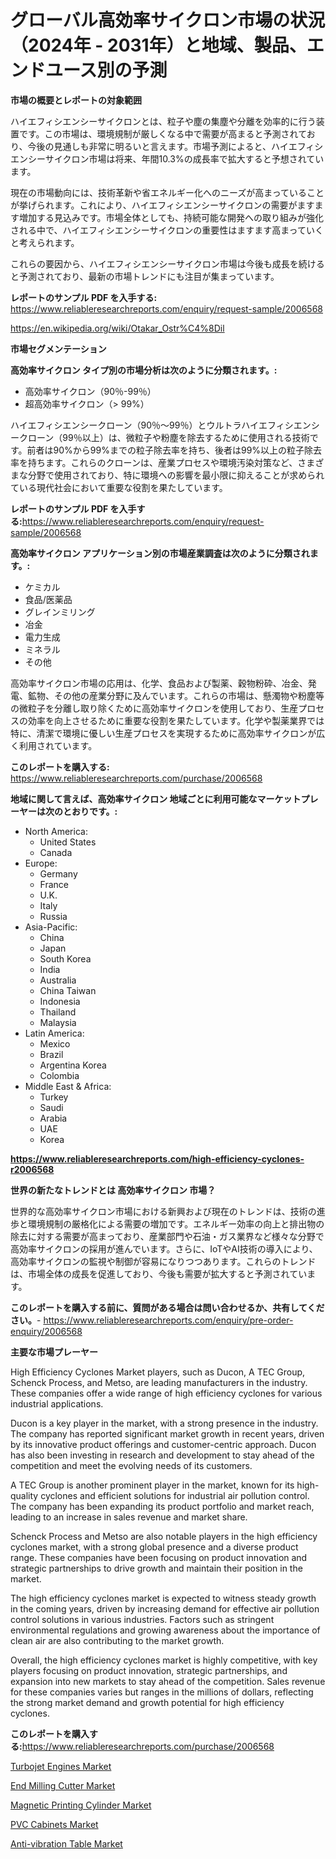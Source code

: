 <p><h1>グローバル高効率サイクロン市場の状況（2024年 - 2031年）と地域、製品、エンドユース別の予測</h1></p><p><strong>市場の概要とレポートの対象範囲</strong></p>
<p><p>ハイエフィシエンシーサイクロンとは、粒子や塵の集塵や分離を効率的に行う装置です。この市場は、環境規制が厳しくなる中で需要が高まると予測されており、今後の見通しも非常に明るいと言えます。市場予測によると、ハイエフィシエンシーサイクロン市場は将来、年間10.3%の成長率で拡大すると予想されています。</p><p>現在の市場動向には、技術革新や省エネルギー化へのニーズが高まっていることが挙げられます。これにより、ハイエフィシエンシーサイクロンの需要がますます増加する見込みです。市場全体としても、持続可能な開発への取り組みが強化される中で、ハイエフィシエンシーサイクロンの重要性はますます高まっていくと考えられます。</p><p>これらの要因から、ハイエフィシエンシーサイクロン市場は今後も成長を続けると予測されており、最新の市場トレンドにも注目が集まっています。</p></p>
<p><strong>レポートのサンプル PDF を入手する:</strong> <a href="https://www.reliableresearchreports.com/enquiry/request-sample/2006568">https://www.reliableresearchreports.com/enquiry/request-sample/2006568</a></p>
<p><a href="https://en.wikipedia.org/wiki/Otakar_Ostr%C4%8Dil">https://en.wikipedia.org/wiki/Otakar_Ostr%C4%8Dil</a></p>
<p><strong>市場セグメンテーション</strong></p>
<p><strong>高効率サイクロン タイプ別の市場分析は次のように分類されます。:</strong></p>
<p><ul><li>高効率サイクロン（90％-99％）</li><li>超高効率サイクロン（> 99%）</li></ul></p>
<p><p>ハイエフィシエンシークローン（90％〜99％）とウルトラハイエフィシエンシークローン（99％以上）は、微粒子や粉塵を除去するために使用される技術です。前者は90%から99%までの粒子除去率を持ち、後者は99%以上の粒子除去率を持ちます。これらのクローンは、産業プロセスや環境汚染対策など、さまざまな分野で使用されており、特に環境への影響を最小限に抑えることが求められている現代社会において重要な役割を果たしています。</p></p>
<p><strong>レポートのサンプル PDF を入手する:</strong><a href="https://www.reliableresearchreports.com/enquiry/request-sample/2006568">https://www.reliableresearchreports.com/enquiry/request-sample/2006568</a></p>
<p><strong> 高効率サイクロン アプリケーション別の市場産業調査は次のように分類されます。:</strong></p>
<p><ul><li>ケミカル</li><li>食品/医薬品</li><li>グレインミリング</li><li>冶金</li><li>電力生成</li><li>ミネラル</li><li>その他</li></ul></p>
<p><p>高効率サイクロン市場の応用は、化学、食品および製薬、穀物粉砕、冶金、発電、鉱物、その他の産業分野に及んでいます。これらの市場は、懸濁物や粉塵等の微粒子を分離し取り除くために高効率サイクロンを使用しており、生産プロセスの効率を向上させるために重要な役割を果たしています。化学や製薬業界では特に、清潔で環境に優しい生産プロセスを実現するために高効率サイクロンが広く利用されています。</p></p>
<p><strong>このレポートを購入する:</strong> <a href="https://www.reliableresearchreports.com/purchase/2006568">https://www.reliableresearchreports.com/purchase/2006568</a></p>
<p><strong>地域に関して言えば、高効率サイクロン 地域ごとに利用可能なマーケットプレーヤーは次のとおりです。:</strong></p>
<p><ul>
    <li>
        North America:
        <ul>
            <li>United States</li>
            <li>Canada</li>
        </ul>
    </li>
    <li>
        Europe:
        <ul>
            <li>Germany</li>
            <li>France</li>
            <li>U.K.</li>
            <li>Italy</li>
            <li>Russia</li>
        </ul>
    </li>
    <li>
        Asia-Pacific:
        <ul>
            <li>China</li>
            <li>Japan</li>
            <li>South Korea</li>
            <li>India</li>
            <li>Australia</li>
            <li>China Taiwan</li>
            <li>Indonesia</li>
            <li>Thailand</li>
            <li>Malaysia</li>
        </ul>
    </li>
    <li>
        Latin America:
        <ul>
            <li>Mexico</li>
            <li>Brazil</li>
            <li>Argentina Korea</li>
            <li>Colombia</li>
        </ul>
    </li>
    <li>
        Middle East & Africa:
        <ul>
            <li>Turkey</li>
            <li>Saudi</li>
            <li>Arabia</li>
            <li>UAE</li>
            <li>Korea</li>
        </ul>
    </li>
    </ul></p>
<p><strong><a href="https://www.reliableresearchreports.com/high-efficiency-cyclones-r2006568">https://www.reliableresearchreports.com/high-efficiency-cyclones-r2006568</a></strong></p>
<p><strong>世界の新たなトレンドとは 高効率サイクロン 市場？</strong></p>
<p><p>世界的な高効率サイクロン市場における新興および現在のトレンドは、技術の進歩と環境規制の厳格化による需要の増加です。エネルギー効率の向上と排出物の除去に対する需要が高まっており、産業部門や石油・ガス業界など様々な分野で高効率サイクロンの採用が進んでいます。さらに、IoTやAI技術の導入により、高効率サイクロンの監視や制御が容易になりつつあります。これらのトレンドは、市場全体の成長を促進しており、今後も需要が拡大すると予測されています。</p></p>
<p><strong>このレポートを購入する前に、質問がある場合は問い合わせるか、共有してください。</strong>- <a href="https://www.reliableresearchreports.com/enquiry/pre-order-enquiry/2006568">https://www.reliableresearchreports.com/enquiry/pre-order-enquiry/2006568</a></p>
<p><strong>主要な市場プレーヤー</strong></p>
<p><p>High Efficiency Cyclones Market players, such as Ducon, A TEC Group, Schenck Process, and Metso, are leading manufacturers in the industry. These companies offer a wide range of high efficiency cyclones for various industrial applications.</p><p>Ducon is a key player in the market, with a strong presence in the industry. The company has reported significant market growth in recent years, driven by its innovative product offerings and customer-centric approach. Ducon has also been investing in research and development to stay ahead of the competition and meet the evolving needs of its customers.</p><p>A TEC Group is another prominent player in the market, known for its high-quality cyclones and efficient solutions for industrial air pollution control. The company has been expanding its product portfolio and market reach, leading to an increase in sales revenue and market share.</p><p>Schenck Process and Metso are also notable players in the high efficiency cyclones market, with a strong global presence and a diverse product range. These companies have been focusing on product innovation and strategic partnerships to drive growth and maintain their position in the market.</p><p>The high efficiency cyclones market is expected to witness steady growth in the coming years, driven by increasing demand for effective air pollution control solutions in various industries. Factors such as stringent environmental regulations and growing awareness about the importance of clean air are also contributing to the market growth.</p><p>Overall, the high efficiency cyclones market is highly competitive, with key players focusing on product innovation, strategic partnerships, and expansion into new markets to stay ahead of the competition. Sales revenue for these companies varies but ranges in the millions of dollars, reflecting the strong market demand and growth potential for high efficiency cyclones.</p></p>
<p><strong>このレポートを購入する:</strong><a href="https://www.reliableresearchreports.com/purchase/2006568">https://www.reliableresearchreports.com/purchase/2006568</a></p>
<p><p><a href="https://github.com/hzxpgedq27/Market-Research-Report-List-1/blob/main/turbojet-engines-market.md">Turbojet Engines Market</a></p><p><a href="https://github.com/sardarp081/Market-Research-Report-List-2/blob/main/end-milling-cutter-market.md">End Milling Cutter Market</a></p><p><a href="https://issuu.com/reportprime-2/docs/magnetic-printing-cylinder-market-size-2030.pptx">Magnetic Printing Cylinder Market</a></p><p><a href="https://github.com/waylose1223/Market-Research-Report-List-2/blob/main/pvc-cabinets-market.md">PVC Cabinets Market</a></p><p><a href="https://issuu.com/reportprime-2/docs/anti-vibration-table-market-size-2030.pptx">Anti-vibration Table Market</a></p></p>